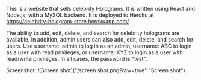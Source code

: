 This is a website that sells celebrity Holograms. It is written using React and Node.js, with a MySQL backend. It is deployed to Heroku at https://celebrity-hologram-store.herokuapp.com/. 

The ability to add, edit, delete, and search for celebrity holograms are available. In addition, admin users can also add, edit, delete, and search for users. Use username: admin to log in as an admin, username: ABC to login as a user with read privileges, or username: XYZ to login as a user with read/write privileges. In all cases, the password is "test". 

Screenshot:
![Screen shot]("/screen shot.png?raw=true" "Screen shot")
